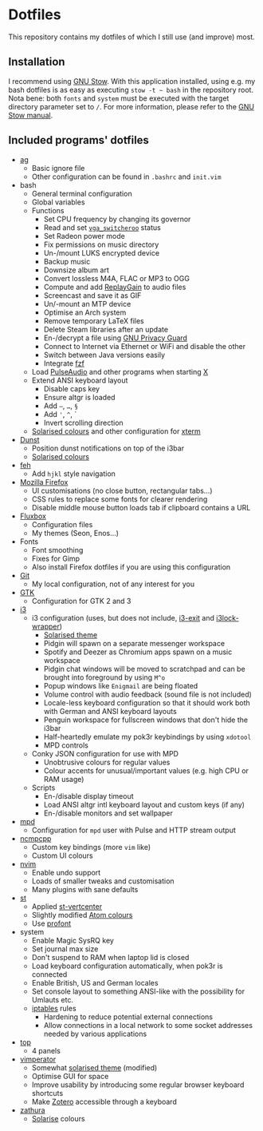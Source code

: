 # Dotfiles
This repository contains my dotfiles of which I still use (and improve) most.

## Installation
I recommend using [GNU Stow](https://www.gnu.org/software/stow/). With this application installed, using e.g. my bash dotfiles is as easy as executing `stow -t ~ bash` in the repository root. Nota bene: both `fonts` and `system` must be executed with the target directory parameter set to `/`. For more information, please refer to the [GNU Stow manual](https://www.gnu.org/software/stow/manual/stow.html).

## Included programs' dotfiles
* [ag](http://betterthanack.com/)
  * Basic  ignore file
  * Other configuration can be found in `.bashrc` and `init.vim`
* bash
  * General terminal configuration
  * Global variables
  * Functions
    * Set CPU frequency by changing its governor
    * Read and set [`vga_switcheroo`](http://gentoo-en.vfose.ru/wiki/Vga_switcheroo) status
    * Set Radeon power mode
    * Fix permissions on music directory
    * Un-/mount LUKS encrypted device
    * Backup music
    * Downsize album art
    * Convert lossless M4A, FLAC or MP3 to OGG
    * Compute and add [ReplayGain](http://wiki.hydrogenaud.io/index.php?title=Replaygain) to audio files
    * Screencast and save it as GIF
    * Un/-mount an MTP device
    * Optimise an Arch system
    * Remove temporary LaTeX files
    * Delete Steam libraries after an update
    * En-/decrypt a file using [GNU Privacy Guard](https://gnupg.org/)
    * Connect to Internet via Ethernet or WiFi and disable the other
    * Switch between Java versions easily
    * Integrate [fzf](https://github.com/junegunn/fzf)
  * Load [PulseAudio](https://wiki.freedesktop.org/www/Software/PulseAudio/) and other programs when starting [X](http://www.x.org/wiki/)
  * Extend ANSI keyboard layout
    * Disable caps key
    * Ensure altgr is loaded
    * Add `—`, `…`, `§`
    * Add `'`, `^`, \`
    * Invert scrolling direction
  * [Solarised colours](http://ethanschoonover.com/solarized) and other configuration for [xterm](http://invisible-island.net/xterm/)
* [Dunst](https://github.com/knopwob/dunst)
  * Position dunst notifications on top of the i3bar
  * [Solarised colours](http://ethanschoonover.com/solarized)
* [feh](http://feh.finalrewind.org/)
  * Add `hjkl` style navigation
* [Mozilla Firefox](https://www.mozilla.org/en-US/firefox/products/)
  * UI customisations (no close button, rectangular tabs…)
  * CSS rules to replace some fonts for clearer rendering
  * Disable middle mouse button loads tab if clipboard contains a URL
* [Fluxbox](http://www.fluxbox.org/)
  * Configuration files
  * My themes (Seon, Enos…)
* Fonts
  * Font smoothing
  * Fixes for Gimp
  * Also install Firefox dotfiles if you are using this configuration
* [Git](https://www.git-scm.com/)
  * My local configuration, not of any interest for you
* [GTK](http://www.gtk.org/)
  * Configuration for GTK 2 and 3
* [i3](http://i3wm.org/)
  * i3 configuration (uses, but does not include, [i3-exit](https://github.com/ashinkarov/i3-extras/blob/master/i3-exit) and [i3lock-wrapper](https://github.com/ashinkarov/i3-extras/blob/master/i3lock-wrapper))
    * [Solarised theme](http://ethanschoonover.com/solarized)
    * Pidgin will spawn on a separate messenger workspace
    * Spotify and Deezer as Chromium apps spawn on a music workspace
    * Pidgin chat windows will be moved to scratchpad and can be brought into foreground by using `M^o`
    * Popup windows like `Enigmail` are being floated
    * Volume control with audio feedback (sound file is not included)
    * Locale-less keyboard configuration so that it should work both with German and ANSI keyboard layouts
    * Penguin workspace for fullscreen windows that don't hide the i3bar
    * Half-heartedly emulate my pok3r keybindings by using `xdotool`
    * MPD controls
  * Conky JSON configuration for use with MPD
    * Unobtrusive colours for regular values
    * Colour accents for unusual/important values (e.g. high CPU or RAM usage)
  * Scripts
    * En-/disable display timeout
    * Load ANSI altgr intl keyboard layout and custom keys (if any)
    * En-/disable monitors and set wallpaper
* [mpd](http://www.musicpd.org/)
  * Configuration for `mpd` user with Pulse and HTTP stream output
* [ncmpcpp](http://ncmpcpp.rybczak.net/)
  * Custom key bindings (more `vim` like)
  * Custom UI colours
* [nvim](https://neovim.io/)
  * Enable undo support
  * Loads of smaller tweaks and customisation
  * Many plugins with sane defaults
* [st](http://st.suckless.org/)
  * Applied [st-vertcenter](http://st.suckless.org/patches/vertcenter)
  * Slightly modified [Atom colours](https://github.com/mbadolato/iTerm2-Color-Schemes/blob/master/schemes/Atom.itermcolors)
  * Use [profont](http://tobiasjung.name/profont/)
* system
  * Enable Magic SysRQ key
  * Set journal max size
  * Don't suspend to RAM when laptop lid is closed
  * Load keyboard configuration automatically, when pok3r is connected
  * Enable British, US and German locales
  * Set console layout to something ANSI-like with the possibility for Umlauts etc.
  * [iptables](https://git.netfilter.org/iptables/) rules
    * Hardening to reduce potential external connections
    * Allow connections in a local network to some socket addresses needed by various applications
* [top](http://linux.about.com/od/commands/l/blcmdl1_top.htm)
  * 4 panels
* [vimperator](http://www.vimperator.org/vimperator/)
  * Somewhat [solarised theme](http://ethanschoonover.com/solarized) (modified)
  * Optimise GUI for space
  * Improve usability by introducing some regular browser keyboard shortcuts
  * Make [Zotero](https://www.zotero.org/) accessible through a keyboard
* [zathura](https://pwmt.org/projects/zathura/)
  * [Solarise](http://ethanschoonover.com/solarized) colours
